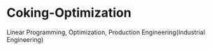 # Coking-Optimization
Linear Programming, Optimization, Production Engineering(Industrial Engineering)
